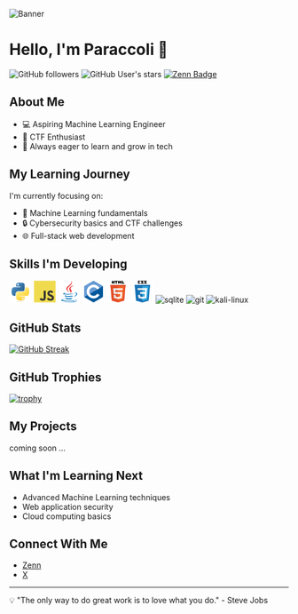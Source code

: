 ![Banner](https://github.com/xM1guel/xM1guel/blob/main/banner.jpg)

# Hello, I'm Paraccoli 👋

![GitHub followers](https://img.shields.io/github/followers/xM1guel?label=Followers&style=social)
![GitHub User's stars](https://img.shields.io/github/stars/xM1guel?style=social)
[![Zenn Badge](https://zenn.badge.nikaera.com/s/miguel/articles?style=plastic)](https://zenn.dev/miguel)

## About Me
- 💻 Aspiring Machine Learning Engineer
- 🔐 CTF Enthusiast
- 🌱 Always eager to learn and grow in tech

## My Learning Journey
I'm currently focusing on:
- 🤖 Machine Learning fundamentals
- 🔒 Cybersecurity basics and CTF challenges
- 🌐 Full-stack web development

## Skills I'm Developing
<p align="left">
<img src="https://raw.githubusercontent.com/devicons/devicon/master/icons/python/python-original.svg" alt="python" width="40" height="40"/>
<img src="https://raw.githubusercontent.com/devicons/devicon/master/icons/javascript/javascript-original.svg" alt="javascript" width="40" height="40"/>
<img src="https://raw.githubusercontent.com/devicons/devicon/master/icons/java/java-original.svg" alt="java" width="40" height="40"/>
<img src="https://raw.githubusercontent.com/devicons/devicon/master/icons/c/c-original.svg" alt="c" width="40" height="40"/>
<img src="https://raw.githubusercontent.com/devicons/devicon/master/icons/html5/html5-original-wordmark.svg" alt="html5" width="40" height="40"/>
<img src="https://raw.githubusercontent.com/devicons/devicon/master/icons/css3/css3-original-wordmark.svg" alt="css3" width="40" height="40"/>
<img src="https://www.vectorlogo.zone/logos/sqlite/sqlite-icon.svg" alt="sqlite" width="40" height="40"/>
<img src="https://www.vectorlogo.zone/logos/git-scm/git-scm-icon.svg" alt="git" width="40" height="40"/>
<img src="https://www.kali.org/images/kali-dragon-icon.svg" alt="kali-linux" width="40" height="40"/>
</p>

## GitHub Stats


[![GitHub Streak](https://github-readme-streak-stats.herokuapp.com/?user=paraccoli&theme=dark)](https://git.io/streak-stats)

## GitHub Trophies
[![trophy](https://github-profile-trophy.vercel.app/?username=paraccoli&theme=onedark)](https://github.com/ryo-ma/github-profile-trophy)

## My Projects
coming soon ...

## What I'm Learning Next
- Advanced Machine Learning techniques
- Web application security
- Cloud computing basics

## Connect With Me
- [Zenn](https://zenn.dev/miguel)
- [X](https://x.com/Paraccoli)

---
💡 "The only way to do great work is to love what you do." - Steve Jobs
